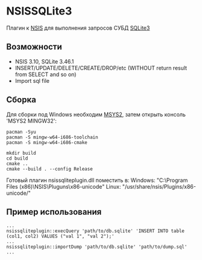 # NSISSQLite3

Плагин к [NSIS](https://ru.wikipedia.org/wiki/Nullsoft_Scriptable_Install_System) для выполнения запросов СУБД [SQLite3](https://en.wikipedia.org/wiki/SQLite)


## Возможности

* NSIS 3.10, SQLite 3.46.1
* INSERT/UPDATE/DELETE/CREATE/DROP/etc (WITHOUT return result from SELECT and so on)
* Import sql file

## Сборка

Для сборки под Windows необходим [MSYS2](https://www.msys2.org),
затем открыть консоль 'MSYS2 MINGW32':
```
pacman -Syu
pacman -S mingw-w64-i686-toolchain
pacman -S mingw-w64-i686-cmake

mkdir build
cd build
cmake ..
cmake --build . --config Release
```

Готовый плагин nsissqliteplugin.dll поместить в:
Windows: "C:\Program Files (x86)\NSIS\Pluguns\x86-unicode\"
Linux: "/usr/share/nsis/Plugins/x86-unicode/"


## Пример использования

```
...
nsissqliteplugin::execQuery 'path/to/db.sqlite' 'INSERT INTO table (col1, col2) VALUES ("val 1", "val 2");'
...
nsissqliteplugin::importDump 'path/to/db.sqlite' 'path/to/dump.sql'
...
```
